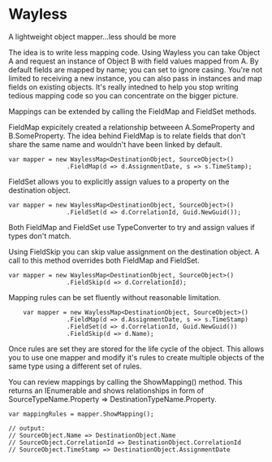 # Wayless
A lightweight object mapper...less should be more

The idea is to write less mapping code. Using Wayless you can take Object A and request an instance of Object B with field values mapped from A. By default fields are mapped by name; you can set to ignore casing. You're not limited to receiving a new instance, you can also pass in instances and map fields on existing objects. It's really intedned to help you stop writing tedious mapping code so you can concentrate on the bigger picture.

Mappings can be extended by calling the FieldMap and FieldSet methods.  

FieldMap expicitely created a relationship betweeen A.SomeProperty and B.SomeProperty. The idea behind FieldMap is to relate fields that don't share the same name and wouldn't have been linked by default.

    var mapper = new WaylessMap<DestinationObject, SourceObject>()
                    .FieldMap(d => d.AssignmentDate, s => s.TimeStamp);

FieldSet allows you to explicitly assign values to a property on the destination object.

    var mapper = new WaylessMap<DestinationObject, SourceObject>()
                    .FieldSet(d => d.CorrelationId, Guid.NewGuid());
                    
Both FieldMap and FieldSet use TypeConverter to try and assign values if types don't match.  

Using FieldSkip you can skip value assignment on the destination object.  A call to this method overrides both FieldMap and FieldSet.

    var mapper = new WaylessMap<DestinationObject, SourceObject>()
                    .FieldSkip(d => d.CorrelationId);

Mapping rules can be set fluently without reasonable limitation.

        var mapper = new WaylessMap<DestinationObject, SourceObject>()
                    .FieldMap(d => d.AssignmentDate, s => s.TimeStamp)
                    .FieldSet(d => d.CorrelationId, Guid.NewGuid())
                    .FieldSkip(d => d.Name);

Once rules are set they are stored for the life cycle of the object. This allows you to use one mapper and modify it's rules to create multiple objects of the same type using a different set of rules.

You can review mappings by calling the ShowMapping() method. This returns an IEnumerable<string> and shows relationships in form of SourceTypeName.Property => DestinationTypeName.Property.
                     
    var mappingRules = mapper.ShowMapping();
    
    // output:
    // SourceObject.Name => DestinationObject.Name
    // SourceObject.CorrelationId => DestinationObject.CorrelationId
    // SourceObject.TimeStamp => DestinationObject.AssignmentDate
